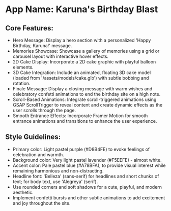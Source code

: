 # **App Name**: Karuna's Birthday Blast

## Core Features:

- Hero Message: Display a hero section with a personalized 'Happy Birthday, Karuna!' message.
- Memories Showcase: Showcase a gallery of memories using a grid or carousel layout with interactive hover effects.
- 2D Cake Display: Incorporate a 2D cake graphic with playful balloon elements.
- 3D Cake Integration: Include an animated, floating 3D cake model (loaded from '/assets/models/cake.glb') with subtle bobbing and rotation.
- Finale Message: Display a closing message with warm wishes and celebratory confetti animations to end the birthday site on a high note.
- Scroll-Based Animations: Integrate scroll-triggered animations using GSAP ScrollTrigger to reveal content and create dynamic effects as the user scrolls through the page.
- Smooth Entrance Effects: Incorporate Framer Motion for smooth entrance animations and transitions to enhance the user experience.

## Style Guidelines:

- Primary color: Light pastel purple (#D8B4FE) to evoke feelings of celebration and warmth.
- Background color: Very light pastel lavender (#F5EEFE) - almost white.
- Accent color: Pale pastel blue (#A78BFA), to provide visual interest while remaining harmonious and non-distracting.
- Headline font: 'Belleza' (sans-serif) for headlines and short chunks of text; for body text, use 'Alegreya' (serif).
- Use rounded corners and soft shadows for a cute, playful, and modern aesthetic.
- Implement confetti bursts and other subtle animations to add excitement and joy throughout the site.